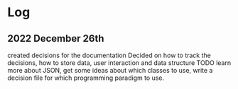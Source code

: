# Log

## 2022 December 26th

created decisions for the documentation
Decided on how to track the decisions, how to store data, user interaction and data structure
TODO learn more about JSON, get some ideas about which classes to use, write a decision file for
which programming paradigm to use.
